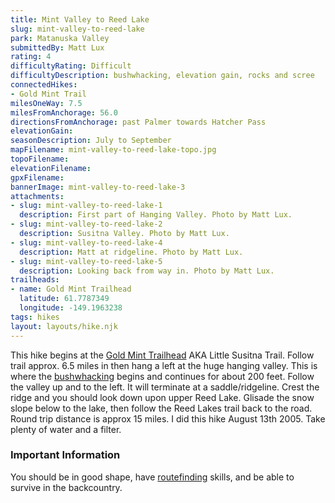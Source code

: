```yaml
---
title: Mint Valley to Reed Lake
slug: mint-valley-to-reed-lake
park: Matanuska Valley
submittedBy: Matt Lux
rating: 4
difficultyRating: Difficult
difficultyDescription: bushwhacking, elevation gain, rocks and scree
connectedHikes:
- Gold Mint Trail
milesOneWay: 7.5
milesFromAnchorage: 56.0
directionsFromAnchorage: past Palmer towards Hatcher Pass
elevationGain: 
seasonDescription: July to September
mapFilename: mint-valley-to-reed-lake-topo.jpg
topoFilename: 
elevationFilename: 
gpxFilename: 
bannerImage: mint-valley-to-reed-lake-3
attachments:
- slug: mint-valley-to-reed-lake-1
  description: First part of Hanging Valley. Photo by Matt Lux.
- slug: mint-valley-to-reed-lake-2
  description: Susitna Valley. Photo by Matt Lux.
- slug: mint-valley-to-reed-lake-4
  description: Matt at ridgeline. Photo by Matt Lux.
- slug: mint-valley-to-reed-lake-5
  description: Looking back from way in. Photo by Matt Lux.
trailheads:
- name: Gold Mint Trailhead
  latitude: 61.7787349
  longitude: -149.1963238
tags: hikes
layout: layouts/hike.njk
---
```

This hike begins at the [Gold Mint Trailhead](http://alaskahikesearch.com/hikes/gold-mint-trail/ "Golden Mint Trail") AKA Little Susitna Trail. Follow trail approx. 6.5 miles in then hang a left at the huge hanging valley. This is where the [bushwhacking](http://alaskahikesearch.com/education/#bushwhacking) begins and continues for about 200 feet. Follow the valley up and to the left. It will terminate at a saddle/ridgeline. Crest the ridge and you should look down upon upper Reed Lake. Glisade the snow slope below to the lake, then follow the Reed Lakes trail back to the road. Round trip distance is approx 15 miles. I did this hike August 13th 2005. Take plenty of water and a filter.

### Important Information

You should be in good shape, have [routefinding](http://alaskahikesearch.com/education/#navigation) skills, and be able to survive in the backcountry.